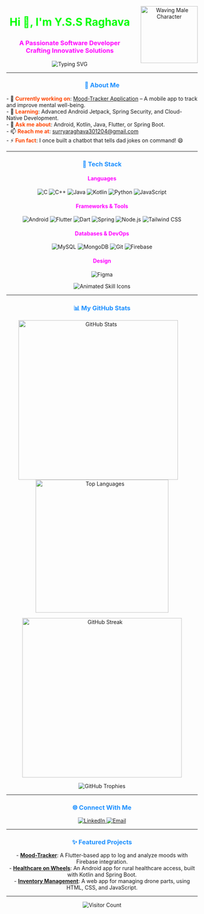 <p align="center">
  <img src="https://media.giphy.com/media/v1.Y2lkPTc5MGI3NjExOTZxa3Rmb2Fsb2I5cDJocmR5c3J1d2M3YzB0c2N4a3M2d2ZiZGw5ZCZlcD12MV9pbnRlcm5hbF9naWZfYnlfaWQmY3Q9Zw/LMcUcWjY5zJ3cJ5Y8N/giphy.gif" alt="Waving Male Character" width="150" style="float:right; margin-left:20px;"/>
</p>

# <p align="center" style="color:#00FF00">Hi 👋, I'm Y.S.S Raghava</p>

### <p align="center" style="color:#FF00FF">A Passionate Software Developer Crafting Innovative Solutions</p>

<p align="center">
  <img src="https://readme-typing-svg.herokuapp.com?font=Fira+Code&size=24&pause=1000&color=FF4500&center=true&vCenter=true&width=600&lines=Android+Enthusiast;Full-Stack+Developer;Open+Source+Contributor" alt="Typing SVG"/>
</p>

---

### <p align="center" style="color:#1E90FF">🌟 About Me</p>
<p>
- 🔭 <b style="color:#FF4500">Currently working on</b>: <a href="https://github.com/suryaraghava07/mood-tracker">Mood-Tracker Application</a> – A mobile app to track and improve mental well-being.<br>
- 🌱 <b style="color:#FF4500">Learning</b>: Advanced Android Jetpack, Spring Security, and Cloud-Native Development.<br>
- 💬 <b style="color:#FF4500">Ask me about</b>: Android, Kotlin, Java, Flutter, or Spring Boot.<br>
- 📫 <b style="color:#FF4500">Reach me at</b>: <a href="mailto:surryaraghava301204@gmail.com">surryaraghava301204@gmail.com</a><br>
- ⚡ <b style="color:#FF4500">Fun fact</b>: I once built a chatbot that tells dad jokes on command! 😄
</p>

---

### <p align="center" style="color:#1E90FF">🚀 Tech Stack</p>

#### <p align="center" style="color:#FF00FF">Languages</p>
<p align="center">
  <img src="https://img.shields.io/badge/-C-00FF00?style=flat-square&logo=c&logoColor=white" alt="C"/>
  <img src="https://img.shields.io/badge/-C++-00FF00?style=flat-square&logo=c%2B%2B&logoColor=white" alt="C++"/>
  <img src="https://img.shields.io/badge/-Java-FF4500?style=flat-square&logo=java&logoColor=white" alt="Java"/>
  <img src="https://img.shields.io/badge/-Kotlin-1E90FF?style=flat-square&logo=kotlin&logoColor=white" alt="Kotlin"/>
  <img src="https://img.shields.io/badge/-Python-FFFF00?style=flat-square&logo=python&logoColor=black" alt="Python"/>
  <img src="https://img.shields.io/badge/-JavaScript-FF00FF?style=flat-square&logo=javascript&logoColor=black" alt="JavaScript"/>
</p>

#### <p align="center" style="color:#FF00FF">Frameworks & Tools</p>
<p align="center">
  <img src="https://img.shields.io/badge/-Android-00FF00?style=flat-square&logo=android&logoColor=white" alt="Android"/>
  <img src="https://img.shields.io/badge/-Flutter-1E90FF?style=flat-square&logo=flutter&logoColor=white" alt="Flutter"/>
  <img src="https://img.shields.io/badge/-Dart-FF4500?style=flat-square&logo=dart&logoColor=white" alt="Dart"/>
  <img src="https://img.shields.io/badge/-Spring-FFFF00?style=flat-square&logo=spring&logoColor=white" alt="Spring"/>
  <img src="https://img.shields.io/badge/-Node.js-00FF00?style=flat-square&logo=node.js&logoColor=white" alt="Node.js"/>
  <img src="https://img.shields.io/badge/-Tailwind_CSS-FF00FF?style=flat-square&logo=tailwind-css&logoColor=white" alt="Tailwind CSS"/>
</p>

#### <p align="center" style="color:#FF00FF">Databases & DevOps</p>
<p align="center">
  <img src="https://img.shields.io/badge/-MySQL-1E90FF?style=flat-square&logo=mysql&logoColor=white" alt="MySQL"/>
  <img src="https://img.shields.io/badge/-MongoDB-00FF00?style=flat-square&logo=mongodb&logoColor=white" alt="MongoDB"/>
  <img src="https://img.shields.io/badge/-Git-FF4500?style=flat-square&logo=git&logoColor=white" alt="Git"/>
  <img src="https://img.shields.io/badge/-Firebase-FFFF00?style=flat-square&logo=firebase&logoColor=black" alt="Firebase"/>
</p>

#### <p align="center" style="color:#FF00FF">Design</p>
<p align="center">
  <img src="https://img.shields.io/badge/-Figma-FF00FF?style=flat-square&logo=figma&logoColor=white" alt="Figma"/>
</p>

<p align="center">
  <img src="https://skillicons.dev/icons?i=c,cpp,java,kotlin,python,js,android,flutter,dart,spring,nodejs,tailwind,mysql,mongodb,git,firebase,figma&perline=10&theme=dracula" alt="Animated Skill Icons"/>
</p>

---

### <p align="center" style="color:#1E90FF">📊 My GitHub Stats</p>
<p align="center">
  <img src="https://github-readme-stats.vercel.app/api?username=suryaraghava07&show_icons=true&theme=synthwave&hide_border=true&count_private=true" alt="GitHub Stats" width="420" style="display:inline-block; margin-right:20px;"/>
  <img src="https://github-readme-stats.vercel.app/api/top-langs?username=suryaraghava07&layout=compact&theme=synthwave&hide_border=true" alt="Top Languages" width="350" style="display:inline-block;"/>
</p>
<p align="center">
  <img src="https://github-readme-streak-stats.herokuapp.com/?user=suryaraghava07&theme=synthwave&hide_border=true" alt="GitHub Streak" width="420"/>
</p>
<p align="center">
  <img src="https://github-profile-trophy.vercel.app/?username=suryaraghava07&theme=synthwave&no-frame=true&margin-w=10" alt="GitHub Trophies"/>
</p>

---

### <p align="center" style="color:#1E90FF">🌐 Connect With Me</p>
<p align="center">
  <a href="https://www.linkedin.com/in/surya-raghava/" target="_blank">
    <img src="https://img.shields.io/badge/-LinkedIn-00FF00?style=flat-square&logo=linkedin&logoColor=white" alt="LinkedIn"/>
  </a>
  <a href="mailto:surryaraghava301204@gmail.com" target="_blank">
    <img src="https://img.shields.io/badge/-Email-FF4500?style=flat-square&logo=gmail&logoColor=white" alt="Email"/>
  </a>
</p>

---

### <p align="center" style="color:#1E90FF">✨ Featured Projects</p>
<p align="center">
- <b style="color:#FF4500"><a href="https://github.com/suryaraghava07/mood-tracker">Mood-Tracker</a></b>: A Flutter-based app to log and analyze moods with Firebase integration.<br>
- <b style="color:#FF4500"><a href="https://github.com/suryaraghava07/healthcare-on-wheels">Healthcare on Wheels</a></b>: An Android app for rural healthcare access, built with Kotlin and Spring Boot.<br>
- <b style="color:#FF4500"><a href="https://github.com/suryaraghava07/inventory-management">Inventory Management</a></b>: A web app for managing drone parts, using HTML, CSS, and JavaScript.
</p>

---

<p align="center">
  <img src="https://visitor-badge.laobi.icu/badge?page_id=suryaraghava07.suryaraghava07&style=flat-square&color=FF4500" alt="Visitor Count"/>
</p>
